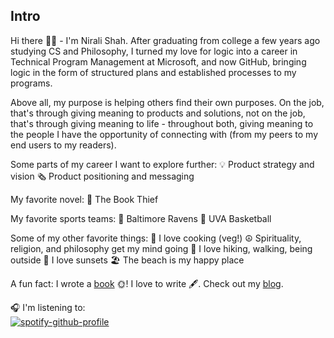 ## Intro
Hi there 👋🏼 - I'm Nirali Shah. After graduating from college a few years ago studying CS and Philosophy, I turned my love for logic into a career in Technical Program Management at Microsoft, and now GitHub, bringing logic in the form of structured plans and established processes to my programs. 

Above all, my purpose is helping others find their own purposes. On the job, that's through giving meaning to products and solutions, not on the job, that's through giving meaning to life - throughout both, giving meaning to the people I have the opportunity of connecting with (from my peers to my end users to my readers). 

Some parts of my career I want to explore further:
💡 Product strategy and vision
🗞️ Product positioning and messaging

My favorite novel:
📘 The Book Thief

My favorite sports teams:
🏈 Baltimore Ravens
🧡 UVA Basketball

Some of my other favorite things:
🥘 I love cooking (veg!)
☮️ Spirituality, religion, and philosophy get my mind going
🚶 I love hiking, walking, being outside
🌆 I love sunsets 🏖️ The beach is my happy place

A fun fact:
I wrote a [book](https://the-everyday-gita.squarespace.com/) 🌞! 
I love to write 🖋️. Check out my [blog](https://the-everyday-gita.squarespace.com/the-blog).

🎧 I'm listening to: <br> </samp>
[![spotify-github-profile](https://spotify-github-profile.vercel.app/api/view?uid=22thftxib35zraloo4ct2unwa&cover_image=true&theme=novatorem)](https://github.com/kittinan/spotify-github-profile) <br>
<br><br><br><br><br>

